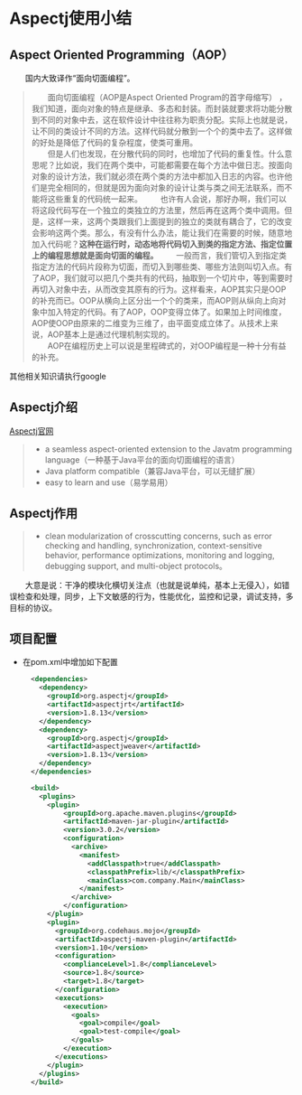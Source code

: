 # Aspectj使用小结

## Aspect Oriented Programming（AOP）
　　国内大致译作“面向切面编程”。
> 　　面向切面编程（AOP是Aspect Oriented Program的首字母缩写） ，我们知道，面向对象的特点是继承、多态和封装。而封装就要求将功能分散到不同的对象中去，这在软件设计中往往称为职责分配。实际上也就是说，让不同的类设计不同的方法。这样代码就分散到一个个的类中去了。这样做的好处是降低了代码的复杂程度，使类可重用。      
> 　　但是人们也发现，在分散代码的同时，也增加了代码的重复性。什么意思呢？比如说，我们在两个类中，可能都需要在每个方法中做日志。按面向对象的设计方法，我们就必须在两个类的方法中都加入日志的内容。也许他们是完全相同的，但就是因为面向对象的设计让类与类之间无法联系，而不能将这些重复的代码统一起来。
> 　　也许有人会说，那好办啊，我们可以将这段代码写在一个独立的类独立的方法里，然后再在这两个类中调用。但是，这样一来，这两个类跟我们上面提到的独立的类就有耦合了，它的改变会影响这两个类。那么，有没有什么办法，能让我们在需要的时候，随意地加入代码呢？**这种在运行时，动态地将代码切入到类的指定方法、指定位置上的编程思想就是面向切面的编程。**
> 　　一般而言，我们管切入到指定类指定方法的代码片段称为切面，而切入到哪些类、哪些方法则叫切入点。有了AOP，我们就可以把几个类共有的代码，抽取到一个切片中，等到需要时再切入对象中去，从而改变其原有的行为。这样看来，AOP其实只是OOP的补充而已。OOP从横向上区分出一个个的类来，而AOP则从纵向上向对象中加入特定的代码。有了AOP，OOP变得立体了。如果加上时间维度，AOP使OOP由原来的二维变为三维了，由平面变成立体了。从技术上来说，AOP基本上是通过代理机制实现的。      
> 　　AOP在编程历史上可以说是里程碑式的，对OOP编程是一种十分有益的补充。

其他相关知识请执行google

## Aspectj介绍
[Aspectj官网](http://www.eclipse.org/aspectj/)
> + a seamless aspect-oriented extension to the Javatm programming language（一种基于Java平台的面向切面编程的语言）
> + Java platform compatible（兼容Java平台，可以无缝扩展）
> + easy to learn and use（易学易用）

## Aspectj作用
> + clean modularization of crosscutting concerns, such as error checking and handling, synchronization, context-sensitive behavior, performance optimizations, monitoring and logging, debugging support, and multi-object protocols。

　　大意是说：干净的模块化横切关注点（也就是说单纯，基本上无侵入），如错误检查和处理，同步，上下文敏感的行为，性能优化，监控和记录，调试支持，多目标的协议。

## 项目配置
  + 在pom.xml中增加如下配置

    ```xml
      <dependencies>
        <dependency>
          <groupId>org.aspectj</groupId>
          <artifactId>aspectjrt</artifactId>
          <version>1.8.13</version>
        </dependency>
        <dependency>
          <groupId>org.aspectj</groupId>
          <artifactId>aspectjweaver</artifactId>
          <version>1.8.13</version>
        </dependency>
      </dependencies>
    ```

    ```xml
      <build>
        <plugins>
          <plugin>
              <groupId>org.apache.maven.plugins</groupId>
              <artifactId>maven-jar-plugin</artifactId>
              <version>3.0.2</version>
              <configuration>
                <archive>
                  <manifest>
                    <addClasspath>true</addClasspath>
                    <classpathPrefix>lib/</classpathPrefix>
                    <mainClass>com.company.Main</mainClass>
                  </manifest>
                </archive>
              </configuration>
          </plugin>
          <plugin>
            <groupId>org.codehaus.mojo</groupId>
            <artifactId>aspectj-maven-plugin</artifactId>
            <version>1.10</version>
            <configuration>
              <complianceLevel>1.8</complianceLevel>
              <source>1.8</source>
              <target>1.8</target>
            </configuration>
            <executions>
              <execution>
                <goals>
                  <goal>compile</goal>
                  <goal>test-compile</goal>
                </goals>
              </execution>
            </executions>
          </plugin>
        </plugins>
      </build>
    ```
##     